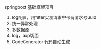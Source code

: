 springboot 基础框架项目
1. log配置，用filter实现请求中带有请求号uuid
2. 统一异常处理
3. 多数据源
4. log，aop切面
5. CodeGenerator 代码自动生成